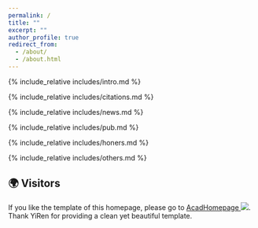 ```yaml
---
permalink: /
title: ""
excerpt: ""
author_profile: true
redirect_from: 
  - /about/
  - /about.html
---
```


<span class='anchor' id='about-me'></span>
{% include_relative includes/intro.md %}

{% include_relative includes/citations.md %}

{% include_relative includes/news.md %}

{% include_relative includes/pub.md %}

{% include_relative includes/honers.md %}

{% include_relative includes/others.md %}

## 🌍 Visitors

<div class="visitor-map" aria-label="Visitor locations">
<script type="text/javascript" id="clstr_globe" src="//clustrmaps.com/globe.js?d=cYyq_LnJQ6KCqpUnMqGX2-jL4VxsaSO55RKm9birgzc"></script>
</div>

If you like the template of this homepage, please go to [AcadHomepage ![](https://img.shields.io/github/stars/RayeRen/acad-homepage.github.io?style=social)](https://github.com/RayeRen/acad-homepage.github.io). Thank YiRen for providing a clean yet beautiful template.
